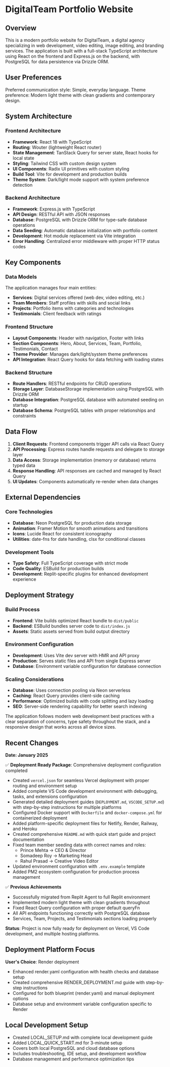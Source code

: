 # DigitalTeam Portfolio Website

## Overview

This is a modern portfolio website for DigitalTeam, a digital agency specializing in web development, video editing, image editing, and branding services. The application is built with a full-stack TypeScript architecture using React on the frontend and Express.js on the backend, with PostgreSQL for data persistence via Drizzle ORM.

## User Preferences

Preferred communication style: Simple, everyday language.
Theme preference: Modern light theme with clean gradients and contemporary design.

## System Architecture

### Frontend Architecture
- **Framework**: React 18 with TypeScript
- **Routing**: Wouter (lightweight React router)
- **State Management**: TanStack Query for server state, React hooks for local state
- **Styling**: Tailwind CSS with custom design system
- **UI Components**: Radix UI primitives with custom styling
- **Build Tool**: Vite for development and production builds
- **Theme System**: Dark/light mode support with system preference detection

### Backend Architecture
- **Framework**: Express.js with TypeScript
- **API Design**: RESTful API with JSON responses
- **Database**: PostgreSQL with Drizzle ORM for type-safe database operations
- **Data Seeding**: Automatic database initialization with portfolio content
- **Development**: Hot module replacement via Vite integration
- **Error Handling**: Centralized error middleware with proper HTTP status codes

## Key Components

### Data Models
The application manages four main entities:
- **Services**: Digital services offered (web dev, video editing, etc.)
- **Team Members**: Staff profiles with skills and social links
- **Projects**: Portfolio items with categories and technologies
- **Testimonials**: Client feedback with ratings

### Frontend Structure
- **Layout Components**: Header with navigation, Footer with links
- **Section Components**: Hero, About, Services, Team, Portfolio, Testimonials, Contact
- **Theme Provider**: Manages dark/light/system theme preferences
- **API Integration**: React Query hooks for data fetching with loading states

### Backend Structure
- **Route Handlers**: RESTful endpoints for CRUD operations
- **Storage Layer**: DatabaseStorage implementation using PostgreSQL with Drizzle ORM
- **Database Integration**: PostgreSQL database with automated seeding on startup
- **Database Schema**: PostgreSQL tables with proper relationships and constraints

## Data Flow

1. **Client Requests**: Frontend components trigger API calls via React Query
2. **API Processing**: Express routes handle requests and delegate to storage layer
3. **Data Access**: Storage implementation (memory or database) returns typed data
4. **Response Handling**: API responses are cached and managed by React Query
5. **UI Updates**: Components automatically re-render when data changes

## External Dependencies

### Core Technologies
- **Database**: Neon PostgreSQL for production data storage
- **Animation**: Framer Motion for smooth animations and transitions
- **Icons**: Lucide React for consistent iconography
- **Utilities**: date-fns for date handling, clsx for conditional classes

### Development Tools
- **Type Safety**: Full TypeScript coverage with strict mode
- **Code Quality**: ESBuild for production builds
- **Development**: Replit-specific plugins for enhanced development experience

## Deployment Strategy

### Build Process
- **Frontend**: Vite builds optimized React bundle to `dist/public`
- **Backend**: ESBuild bundles server code to `dist/index.js`
- **Assets**: Static assets served from build output directory

### Environment Configuration
- **Development**: Uses Vite dev server with HMR and API proxy
- **Production**: Serves static files and API from single Express server
- **Database**: Environment variable configuration for database connection

### Scaling Considerations
- **Database**: Uses connection pooling via Neon serverless
- **Caching**: React Query provides client-side caching
- **Performance**: Optimized builds with code splitting and lazy loading
- **SEO**: Server-side rendering capability for better search indexing

The application follows modern web development best practices with a clear separation of concerns, type safety throughout the stack, and a responsive design that works across all device sizes.

## Recent Changes

**Date: January 2025**

✅ **Deployment Ready Package**: Comprehensive deployment configuration completed
- Created `vercel.json` for seamless Vercel deployment with proper routing and environment setup
- Added complete VS Code development environment with debugging, tasks, and extensions configuration
- Generated detailed deployment guides (`DEPLOYMENT.md`, `VSCODE_SETUP.md`) with step-by-step instructions for multiple platforms
- Configured Docker support with `Dockerfile` and `docker-compose.yml` for containerized deployment
- Added platform-specific deployment files for Netlify, Render, Railway, and Heroku
- Created comprehensive `README.md` with quick start guide and project documentation
- Fixed team member seeding data with correct names and roles:
  - Prince Mehta → CEO & Director
  - Somadeep Roy → Marketing Head  
  - Rahul Prasad → Creative Video Editor
- Updated environment configuration with `.env.example` template
- Added PM2 ecosystem configuration for production process management

✅ **Previous Achievements**
- Successfully migrated from Replit Agent to full Replit environment
- Implemented modern light theme with clean gradients throughout
- Fixed React Query configuration with proper default queryFn
- All API endpoints functioning correctly with PostgreSQL database
- Services, Team, Projects, and Testimonials sections loading properly

**Status**: Project is now fully ready for deployment on Vercel, VS Code development, and multiple hosting platforms.

## Deployment Platform Focus

**User's Choice**: Render deployment
- Enhanced render.yaml configuration with health checks and database setup
- Created comprehensive RENDER_DEPLOYMENT.md guide with step-by-step instructions
- Configured for both blueprint (render.yaml) and manual deployment options
- Database setup and environment variable configuration specific to Render

## Local Development Setup
- Created LOCAL_SETUP.md with complete local development guide
- Added LOCAL_QUICK_START.md for 3-minute setup
- Covers both local PostgreSQL and cloud database options
- Includes troubleshooting, IDE setup, and development workflow
- Database management and performance optimization tips